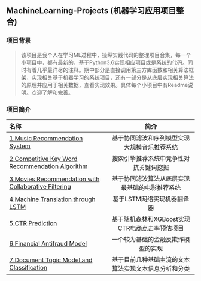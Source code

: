 ## MachineLearning-Projects (机器学习应用项目整合)

### 项目背景
>该项目是我个人在学习ML过程中，操纵实践代码的整理项目合集，每一个小项目中，都有最新的，基于Python3.6实现相应项目或是系统的代码。同时有着几乎最详尽的注释。期中部分是直接调用第三方库函数和相关算法框架，实现相关基于机器学习的系统项目，还有一部分是从底层实现相关算法的原理并应用于相关数据，查看实现效果。具体每个小项目中有Readme说明。欢迎了解和完善。

### 项目简介
|名称|简介|
|:-------------|:-------------:|
|[1.Music Recommendation System](https://github.com/LittleHeap/MachineLearning-Projects/tree/master/1.Music%20Recommendation%20System)|基于协同滤波和序列模型实现大规模音乐推荐系统|
|[2.Competitive Key Word Recommendation Algorithm](https://github.com/LittleHeap/MachineLearning-Projects/tree/master/2.Competitive%20Key%20Word%20Recommendation%20Algorithm)|搜索引擎推荐系统中竞争性对抗关键词挖掘|
|[3.Movies Recommendation with Collaborative Filtering](https://github.com/LittleHeap/MachineLearning-Projects/tree/master/3.Movies%20Recommendation%20with%20Collaborative%20Filtering)|基于协同滤波算法从底层实现最基础的电影推荐系统|
|[4.Machine Translation through LSTM](https://github.com/LittleHeap/MachineLearning-Projects/tree/master/4.Machine%20Translation%20through%20LSTM)|基于LSTM网络实现机器翻译器|
|[5.CTR Prediction](https://github.com/LittleHeap/MachineLearning-Projects/tree/master/5.CTR%20Prediction)|基于随机森林和XGBoost实现CTR电商点击率预估项目|
|[6.Financial Antifraud Model](https://github.com/LittleHeap/MachineLearning-Projects/tree/master/6.Financial%20Antifraud%20Model)|一个较为基础的金融反欺诈模型的实现|
|[7.Document Topic Model and Classification](https://github.com/LittleHeap/MachineLearning-Projects/tree/master/7.Document%20Topic%20Model%20and%20Classification)|基于目前几种基础主流的文本算法实现文本信息分析和分类|
